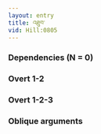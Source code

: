 ```yaml
---
layout: entry
title: འཐུབ་
vid: Hill:0805
---
```

### Dependencies (N = 0)


### Overt 1-2


### Overt 1-2-3


### Oblique arguments
